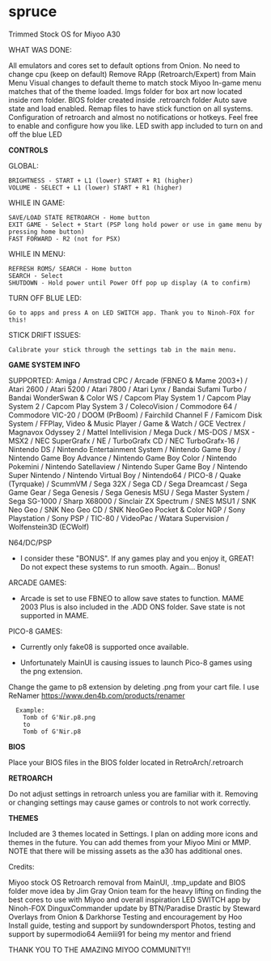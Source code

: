 # spruce
Trimmed Stock OS for Miyoo A30


WHAT WAS DONE:

  All emulators and cores set to default options from Onion. No need to change cpu (keep on default)
  Remove RApp (Retroarch/Expert) from Main Menu
  Visual changes to default theme to match stock Miyoo
  In-game menu matches that of the theme loaded.
  Imgs folder for box art now located inside rom folder.
  BIOS folder created inside .retroarch folder
  Auto save state and load enabled.
  Remap files to have stick function on all systems.
  Configuration of retroarch and almost no notifications or hotkeys. Feel free to enable and configure how you like.
  LED swith app included to turn on and off the blue LED



**CONTROLS**

  GLOBAL:

    BRIGHTNESS - START + L1 (lower) START + R1 (higher)
    VOLUME - SELECT + L1 (lower) START + R1 (higher)

  WHILE IN GAME:

    SAVE/LOAD STATE RETROARCH - Home button
    EXIT GAME - Select + Start (PSP long hold power or use in game menu by pressing home button)
    FAST FORWARD - R2 (not for PSX)

  WHILE IN MENU:

    REFRESH ROMS/ SEARCH - Home button
    SEARCH - Select
    SHUTDOWN - Hold power until Power Off pop up display (A to confirm)

  TURN OFF BLUE LED:

    Go to apps and press A on LED SWITCH app. Thank you to Ninoh-FOX for this!

  STICK DRIFT ISSUES:

    Calibrate your stick through the settings tab in the main menu.

**GAME SYSTEM INFO**

  SUPPORTED:    Amiga / Amstrad CPC / Arcade (FBNEO & Mame 2003+) / Atari 2600 / Atari 5200 / Atari 7800 / Atari Lynx / Bandai Sufami Turbo / Bandai WonderSwan & Color WS / Capcom Play System 1 / Capcom Play System 2 / Capcom Play System 3 / ColecoVision / Commodore 64 / Commodore VIC-20 / DOOM (PrBoom) / Fairchild Channel F / Famicom Disk System / FFPlay, Video & Music Player / Game & Watch / GCE Vectrex / Magnavox Odyssey 2 / Mattel Intellivision / Mega Duck / MS-DOS / MSX - MSX2 / NEC SuperGrafx / NE / TurboGrafx CD / NEC TurboGrafx-16 / Nintendo DS / Nintendo Entertainment System / Nintendo Game Boy / Nintendo Game Boy Advance / Nintendo Game Boy Color / Nintendo Pokemini / Nintendo Satellaview / Nintendo Super Game Boy / Nintendo Super Nintendo / Nintendo Virtual Boy / Nintendo64 / PICO-8 / Quake (Tyrquake) / ScummVM / Sega 32X / Sega CD / Sega Dreamcast / Sega Game Gear / Sega Genesis / Sega Genesis MSU / Sega Master System / Sega SG-1000 / Sharp X68000 / Sinclair ZX Spectrum / SNES MSU1 / SNK Neo Geo / SNK Neo Geo CD / SNK NeoGeo Pocket & Color NGP / Sony Playstation / Sony  PSP / TIC-80 / VideoPac / Watara Supervision / Wolfenstein3D (ECWolf)


  N64/DC/PSP

  - I consider these "BONUS". If any games play and you enjoy it, GREAT! Do not expect these systems to run smooth. Again... Bonus!

 ARCADE GAMES:

  - Arcade is set to use FBNEO to allow save states to function. MAME 2003 Plus is also included in the .ADD ONS folder. Save state is not supported in MAME.

PICO-8 GAMES:

  - Currently only fake08 is supported once available.

  - Unfortunately MainUI is causing issues to launch Pico-8 games using the png extension.
  
  Change the game to p8 extension by deleting .png from your cart file. I use ReNamer https://www.den4b.com/products/renamer

      Example:
        Tomb of G'Nir.p8.png
        to
        Tomb of G'Nir.p8



**BIOS**

  Place your BIOS files in the BIOS folder located in RetroArch/.retroarch



**RETROARCH**

  Do not adjust settings in retroarch unless you are familiar with it.
  Removing or changing settings may cause games or controls to not work correctly.



**THEMES**

  Included are 3 themes located in Settings. I plan on adding more icons and themes in the future.
  You can add themes from your Miyoo Mini or MMP. NOTE that there will be missing assets as the a30 has additional ones.



Credits:

  Miyoo stock OS
  Retroarch removal from MainUI, .tmp_update and BIOS folder move idea by Jim Gray
  Onion team for the heavy lifting on finding the best cores to use with Miyoo and overall inspiration
  LED SWITCH app by Ninoh-FOX
  DinguxCommander update by BTN/Paradise
  Drastic by Steward
  Overlays from Onion & Darkhorse
  Testing and encouragement by Hoo
  Install guide, testing and support by sundowndersport
  Photos, testing and support by supermodio64
  Aemiii91 for being my mentor and friend


THANK YOU TO THE AMAZING MIYOO COMMUNITY!!
